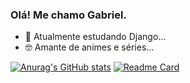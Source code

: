 ### Olá! Me chamo Gabriel.

- 📖 Atualmente estudando Django...
- 🤓 Amante de animes e séries...

[![Anurag's GitHub stats](https://github-readme-stats.vercel.app/api?username=GabrielTeodoroSan&show_icons=true&theme=maroongold)](https://github.com/GabrielTeodoroSan/github-readme-stats)
[![Readme Card](https://github-readme-stats.vercel.app/api/pin/?username=GabrielTeodoroSan&repo=django-repository&show_icons=true&theme=maroongold)](https://github.com/anuraghazra/github-readme-stats)
